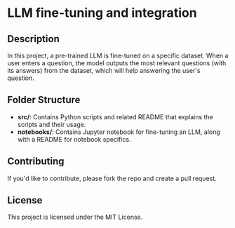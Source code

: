 # LLM fine-tuning and integration

## Description
In this project, a pre-trained LLM is fine-tuned on a specific dataset. When a user enters a question, the model outputs the most relevant questions (with its answers) from the dataset, which will help answering the user's question.

## Folder Structure
- **src/**: Contains Python scripts and related README that explains the scripts and their usage.
- **notebooks/**: Contains Jupyter notebook for fine-tuning an LLM, along with a README for notebook specifics.

## Contributing
If you'd like to contribute, please fork the repo and create a pull request.

## License
This project is licensed under the MIT License.
